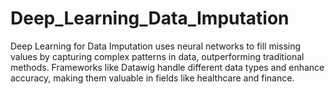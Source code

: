 # Deep_Learning_Data_Imputation
Deep Learning for Data Imputation uses neural networks to fill missing values by capturing complex patterns in data, outperforming traditional methods. Frameworks like Datawig handle different data types and enhance accuracy, making them valuable in fields like healthcare and finance.
